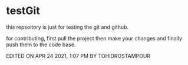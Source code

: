 # testGit

this repsoitory is just for testing the git and github.


for contributing, first pull the project then make your changes and finally push them to the code base.

EDITED ON APR 24 2021, 1:07 PM BY TOHIDROSTAMPOUR
